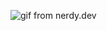 ![gif from nerdy.dev](https://media.giphy.com/media/8YTKIi3WJjvux2GS32/giphy.gif)
<!---
- 👋 Hi, I’m @ezsowmmo
- 👀 I’m an UI/UX designer who loves front end coding time to time
- 📫 Reach out to me at ezsowmmo@gmail.com
--->

<!---
ezsowmmo/ezsowmmo is a ✨ special ✨ repository because its `README.md` (this file) appears on your GitHub profile.
You can click the Preview link to take a look at your changes.
--->
